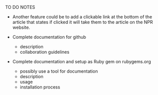 TO DO NOTES
  
  - Another feature could be to add a clickable link at the bottom of 
  the article that states if clicked it will take them to the article 
  on the NPR website.

  - Complete documentation for github
    - description
    - collaboration guidelines
  
  - Complete documentation and setup as Ruby gem on rubygems.org 
    - possibly use a tool for documentation
    - description
    - usage
    - installation process
    